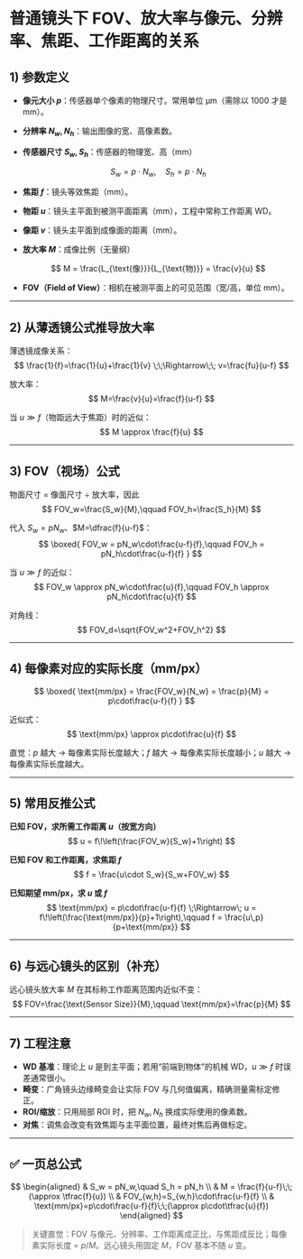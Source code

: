 # 普通镜头下 FOV、放大率与像元、分辨率、焦距、工作距离的关系

## 1) 参数定义

- **像元大小 $p$**：传感器单个像素的物理尺寸。常用单位 µm（需除以 1000 才是 mm）。
- **分辨率 $N_w, N_h$**：输出图像的宽、高像素数。
- **传感器尺寸 $S_w, S_h$**：传感器的物理宽、高（mm）
  
  $$
  S_w = p \cdot N_w,\quad S_h = p \cdot N_h
  $$

- **焦距 $f$**：镜头等效焦距（mm）。
- **物距 $u$**：镜头主平面到被测平面距离（mm），工程中常称工作距离 WD。
- **像距 $v$**：镜头主平面到成像面的距离（mm）。
- **放大率 $M$**：成像比例（无量纲）
  
  $$
  M = \frac{L_{\text{像}}}{L_{\text{物}}} = \frac{v}{u}
  $$

- **FOV（Field of View）**：相机在被测平面上的可见范围（宽/高，单位 mm）。

---

## 2) 从薄透镜公式推导放大率

薄透镜成像关系：
$$
\frac{1}{f}=\frac{1}{u}+\frac{1}{v}
\;\;\Rightarrow\;\;
v=\frac{fu}{u-f}
$$

放大率：
$$
M=\frac{v}{u}=\frac{f}{u-f}
$$

当 $u \gg f$（物距远大于焦距）时的近似：
$$
M \approx \frac{f}{u}
$$

---

## 3) FOV（视场）公式

物面尺寸 = 像面尺寸 ÷ 放大率，因此
$$
FOV_w=\frac{S_w}{M},\qquad FOV_h=\frac{S_h}{M}
$$

代入 $S_w=pN_w$、$M=\dfrac{f}{u-f}$：
$$
\boxed{
FOV_w = pN_w\cdot\frac{u-f}{f},\qquad
FOV_h = pN_h\cdot\frac{u-f}{f}
}
$$

当 $u \gg f$ 的近似：
$$
FOV_w \approx pN_w\cdot\frac{u}{f},\qquad
FOV_h \approx pN_h\cdot\frac{u}{f}
$$

对角线：
$$
FOV_d=\sqrt{FOV_w^2+FOV_h^2}
$$

---

## 4) 每像素对应的实际长度（mm/px）

$$
\boxed{
\text{mm/px} = \frac{FOV_w}{N_w} = \frac{p}{M} = p\cdot\frac{u-f}{f}
}
$$

近似式：
$$
\text{mm/px} \approx p\cdot\frac{u}{f}
$$

直觉：$p$ 越大 → 每像素实际长度越大；$f$ 越大 → 每像素实际长度越小；$u$ 越大 → 每像素实际长度越大。

---

## 5) 常用反推公式

**已知 FOV，求所需工作距离 $u$（按宽方向）**
$$
u = f\!\left(\frac{FOV_w}{S_w}+1\right)
$$

**已知 FOV 和工作距离，求焦距 $f$**
$$
f = \frac{u\cdot S_w}{S_w+FOV_w}
$$

**已知期望 mm/px，求 $u$ 或 $f$**
$$
\text{mm/px} = p\cdot\frac{u-f}{f}
\;\Rightarrow\;
u = f\!\left(\frac{\text{mm/px}}{p}+1\right),\qquad
f = \frac{u\,p}{p+\text{mm/px}}
$$

---

## 6) 与远心镜头的区别（补充）

远心镜头放大率 $M$ 在其标称工作距离范围内近似不变：
$$
FOV=\frac{\text{Sensor Size}}{M},\qquad
\text{mm/px}=\frac{p}{M}
$$

---

## 7) 工程注意

- **WD 基准**：理论上 $u$ 是到主平面；若用“前端到物体”的机械 WD，$u\gg f$ 时误差通常很小。  
- **畸变**：广角镜头边缘畸变会让实际 FOV 与几何值偏离，精确测量需标定修正。  
- **ROI/缩放**：只用局部 ROI 时，把 $N_w,N_h$ 换成实际使用的像素数。  
- **对焦**：调焦会改变有效焦距与主平面位置，最终对焦后再做标定。

---

## ✅ 一页总公式

$$
\begin{aligned}
& S_w = pN_w,\quad S_h = pN_h \\
& M = \frac{f}{u-f}\;\;(\approx \tfrac{f}{u}) \\
& FOV_{w,h}=S_{w,h}\cdot\frac{u-f}{f} \\
& \text{mm/px}=p\cdot\frac{u-f}{f}\;\;(\approx p\cdot\tfrac{u}{f})
\end{aligned}
$$

> 关键直觉：FOV 与像元、分辨率、工作距离成正比，与焦距成反比；每像素实际长度 = $p/M$。远心镜头用固定 $M$，FOV 基本不随 $u$ 变。